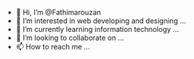 - 👋 Hi, I’m @Fathimarouzan
- 👀 I’m interested in web developing and designing ...
- 🌱 I’m currently learning information technology ...
- 💞️ I’m looking to collaborate on  ...
- 📫 How to reach me ...

<!---
Fathimarouzan/Fathimarouzan is a ✨ special ✨ repository because its `README.md` (this file) appears on your GitHub profile.
You can click the Preview link to take a look at your changes.
--->
